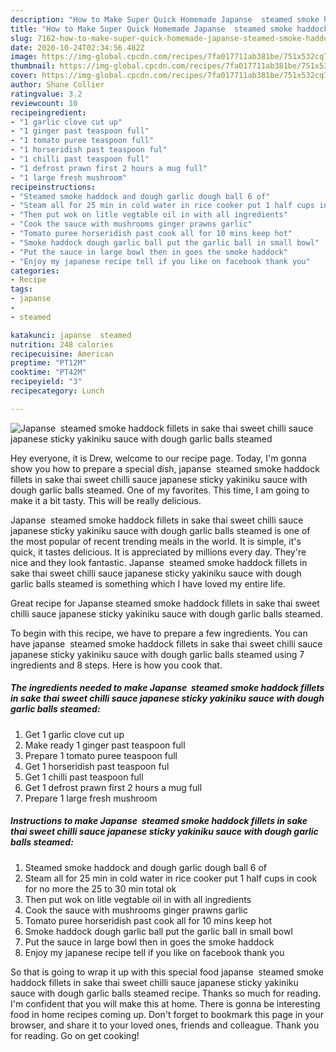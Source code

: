 ```yaml
---
description: "How to Make Super Quick Homemade Japanse  steamed smoke haddock fillets in sake thai sweet chilli sauce japanese sticky yakiniku sauce with dough garlic balls steamed"
title: "How to Make Super Quick Homemade Japanse  steamed smoke haddock fillets in sake thai sweet chilli sauce japanese sticky yakiniku sauce with dough garlic balls steamed"
slug: 7162-how-to-make-super-quick-homemade-japanse-steamed-smoke-haddock-fillets-in-sake-thai-sweet-chilli-sauce-japanese-sticky-yakiniku-sauce-with-dough-garlic-balls-steamed
date: 2020-10-24T02:34:56.482Z
image: https://img-global.cpcdn.com/recipes/7fa017711ab381be/751x532cq70/japanse-steamed-smoke-haddock-fillets-in-sake-thai-sweet-chilli-sauce-japanese-sticky-yakiniku-sauc-recipe-main-photo.jpg
thumbnail: https://img-global.cpcdn.com/recipes/7fa017711ab381be/751x532cq70/japanse-steamed-smoke-haddock-fillets-in-sake-thai-sweet-chilli-sauce-japanese-sticky-yakiniku-sauc-recipe-main-photo.jpg
cover: https://img-global.cpcdn.com/recipes/7fa017711ab381be/751x532cq70/japanse-steamed-smoke-haddock-fillets-in-sake-thai-sweet-chilli-sauce-japanese-sticky-yakiniku-sauc-recipe-main-photo.jpg
author: Shane Collier
ratingvalue: 3.2
reviewcount: 10
recipeingredient:
- "1 garlic clove cut up"
- "1 ginger past teaspoon full"
- "1 tomato puree teaspoon full"
- "1 horseridish past teaspoon ful"
- "1 chilli past teaspoon full"
- "1 defrost prawn first 2 hours a mug full"
- "1 large fresh mushroom"
recipeinstructions:
- "Steamed smoke haddock and dough garlic dough ball 6 of"
- "Steam all for 25 min in cold water in rice cooker put 1 half cups in cook for no more the 25 to 30 min total ok"
- "Then put wok on litle vegtable oil in with all ingredients"
- "Cook the sauce with mushrooms ginger prawns garlic"
- "Tomato puree horseridish past cook all for 10 mins keep hot"
- "Smoke haddock dough garlic ball put the garlic ball in small bowl"
- "Put the sauce in large bowl then in goes the smoke haddock"
- "Enjoy my japanese recipe tell if you like on facebook thank you"
categories:
- Recipe
tags:
- japanse
- 
- steamed

katakunci: japanse  steamed 
nutrition: 248 calories
recipecuisine: American
preptime: "PT12M"
cooktime: "PT42M"
recipeyield: "3"
recipecategory: Lunch

---
```



![Japanse  steamed smoke haddock fillets in sake thai sweet chilli sauce japanese sticky yakiniku sauce with dough garlic balls steamed](https://img-global.cpcdn.com/recipes/7fa017711ab381be/751x532cq70/japanse-steamed-smoke-haddock-fillets-in-sake-thai-sweet-chilli-sauce-japanese-sticky-yakiniku-sauc-recipe-main-photo.jpg)

Hey everyone, it is Drew, welcome to our recipe page. Today, I'm gonna show you how to prepare a special dish, japanse  steamed smoke haddock fillets in sake thai sweet chilli sauce japanese sticky yakiniku sauce with dough garlic balls steamed. One of my favorites. This time, I am going to make it a bit tasty. This will be really delicious.

Japanse  steamed smoke haddock fillets in sake thai sweet chilli sauce japanese sticky yakiniku sauce with dough garlic balls steamed is one of the most popular of recent trending meals in the world. It is simple, it's quick, it tastes delicious. It is appreciated by millions every day. They're nice and they look fantastic. Japanse  steamed smoke haddock fillets in sake thai sweet chilli sauce japanese sticky yakiniku sauce with dough garlic balls steamed is something which I have loved my entire life.

Great recipe for Japanse steamed smoke haddock fillets in sake thai sweet chilli sauce japanese sticky yakiniku sauce with dough garlic balls steamed.


To begin with this recipe, we have to prepare a few ingredients. You can have japanse  steamed smoke haddock fillets in sake thai sweet chilli sauce japanese sticky yakiniku sauce with dough garlic balls steamed using 7 ingredients and 8 steps. Here is how you cook that.

<!--inarticleads1-->

##### The ingredients needed to make Japanse  steamed smoke haddock fillets in sake thai sweet chilli sauce japanese sticky yakiniku sauce with dough garlic balls steamed:

1. Get 1 garlic clove cut up
1. Make ready 1 ginger past teaspoon full
1. Prepare 1 tomato puree teaspoon full
1. Get 1 horseridish past teaspoon ful
1. Get 1 chilli past teaspoon full
1. Get 1 defrost prawn first 2 hours a mug full
1. Prepare 1 large fresh mushroom




<!--inarticleads2-->

##### Instructions to make Japanse  steamed smoke haddock fillets in sake thai sweet chilli sauce japanese sticky yakiniku sauce with dough garlic balls steamed:

1. Steamed smoke haddock and dough garlic dough ball 6 of
1. Steam all for 25 min in cold water in rice cooker put 1 half cups in cook for no more the 25 to 30 min total ok
1. Then put wok on litle vegtable oil in with all ingredients
1. Cook the sauce with mushrooms ginger prawns garlic
1. Tomato puree horseridish past cook all for 10 mins keep hot
1. Smoke haddock dough garlic ball put the garlic ball in small bowl
1. Put the sauce in large bowl then in goes the smoke haddock
1. Enjoy my japanese recipe tell if you like on facebook thank you




So that is going to wrap it up with this special food japanse  steamed smoke haddock fillets in sake thai sweet chilli sauce japanese sticky yakiniku sauce with dough garlic balls steamed recipe. Thanks so much for reading. I'm confident that you will make this at home. There is gonna be interesting food in home recipes coming up. Don't forget to bookmark this page in your browser, and share it to your loved ones, friends and colleague. Thank you for reading. Go on get cooking!
